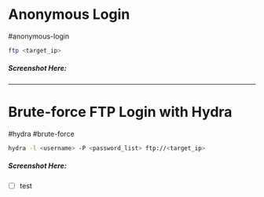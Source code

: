 # Anonymous Login
#anonymous-login
```bash
ftp <target_ip>
```
##### Screenshot Here:
-----------
# Brute-force FTP Login with Hydra
#hydra #brute-force
```bash
hydra -l <username> -P <password_list> ftp://<target_ip>
```
##### Screenshot Here:
- [ ] test